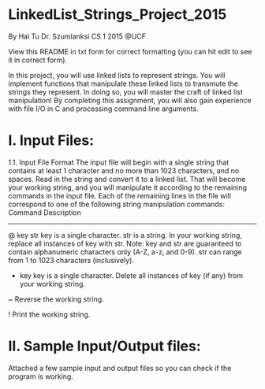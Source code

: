 # LinkedList_Strings_Project_2015
By Hai Tu
Dr. Szumlanksi CS 1 2015 @UCF

View this README in txt form for correct formatting (you can hit edit to see it in correct form).

In this project, you will use linked lists to represent
strings. You will implement functions that manipulate these linked lists to
transmute the strings they represent. In doing so, you will master the craft
of linked list manipulation!
By completing this assignment, you will also gain experience with file
I/O in C and processing command line arguments.

I. Input Files:
==============

1.1. Input File Format
The input file will begin with a single string that contains at least 1 character and no more than 1023
characters, and no spaces. Read in the string and convert it to a linked list. That will become your
working string, and you will manipulate it according to the remaining commands in the input file.
Each of the remaining lines in the file will correspond to one of the following string manipulation
commands:
Command             Description
-------             --------------
@ key str           key is a single character. str is a string. In your working string, replace all instances of key with str.
                    Note: key and str are guaranteed to contain alphanumeric characters only
                    (A-Z, a-z, and 0-9). str can range from 1 to 1023 characters (inclusively).
                    
- key               key is a single character. Delete all instances of key (if any) from your working string.

~                   Reverse the working string.

!                   Print the working string.


II. Sample Input/Output files:
=============================
Attached a few sample input and output files so you can check if the program is working.
